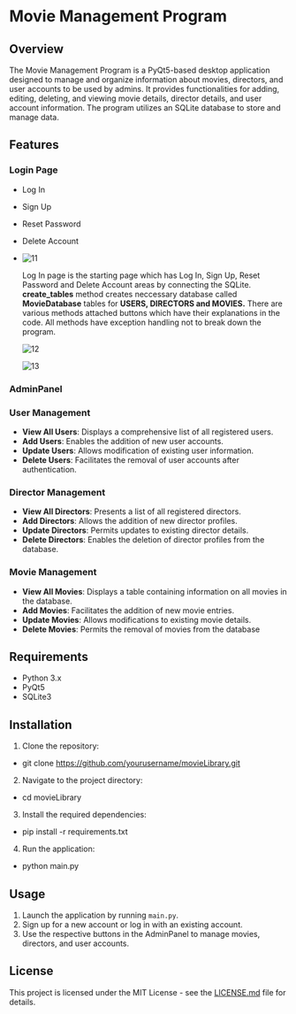 # Movie Management Program

## Overview

The Movie Management Program is a PyQt5-based desktop application designed to manage and organize information about movies, directors, and user accounts to be used by admins. It provides functionalities for adding, editing, deleting, and viewing movie details, director details, and user account information. The program utilizes an SQLite database to store and manage data.

## Features

### Login Page
- Log In
- Sign Up
- Reset Password
- Delete Account
- ![11](https://github.com/anlbora/movieLibrary/assets/100442507/b08e8b91-888f-4d84-93bc-a4040c316d2d)

  Log In page is the starting page which has Log In, Sign Up, Reset Password and Delete Account areas by connecting the SQLite. **create_tables** method creates neccessary database called **MovieDatabase** tables for **USERS, DIRECTORS and MOVIES.** There are various methods attached buttons which have their explanations in the code. All methods have exception handling not to break down the program.

  ![12](https://github.com/anlbora/movieLibrary/assets/100442507/f43b8665-89c9-45d0-aa54-c6d041f23b04)

  ![13](https://github.com/anlbora/movieLibrary/assets/100442507/adb60437-a757-4b5c-a434-edb8e2e265a3)


### AdminPanel

### User Management

- **View All Users**: Displays a comprehensive list of all registered users.
- **Add Users**: Enables the addition of new user accounts.
- **Update Users**: Allows modification of existing user information.
- **Delete Users**: Facilitates the removal of user accounts after authentication.

### Director Management

- **View All Directors**: Presents a list of all registered directors.
- **Add Directors**: Allows the addition of new director profiles.
- **Update Directors**: Permits updates to existing director details.
- **Delete Directors**: Enables the deletion of director profiles from the database.

### Movie Management

- **View All Movies**: Displays a table containing information on all movies in the database.
- **Add Movies**: Facilitates the addition of new movie entries.
- **Update Movies**: Allows modifications to existing movie details.
- **Delete Movies**: Permits the removal of movies from the database

## Requirements

- Python 3.x
- PyQt5
- SQLite3

## Installation

1. Clone the repository:
  - git clone https://github.com/yourusername/movieLibrary.git
2. Navigate to the project directory:
  - cd movieLibrary
3. Install the required dependencies:
  - pip install -r requirements.txt
4. Run the application:
  - python main.py


## Usage

1. Launch the application by running `main.py`.
2. Sign up for a new account or log in with an existing account.
3. Use the respective buttons in the AdminPanel to manage movies, directors, and user accounts.

## License

This project is licensed under the MIT License - see the [LICENSE.md](LICENSE.md) file for details.
